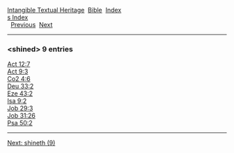 [Intangible Textual Heritage](../../index)  [Bible](../index) 
[Index](index)   
[s Index](_s_)  
  [Previous](c10298)  [Next](c10300) 

------------------------------------------------------------------------

### &lt;shined&gt; 9 entries

[Act 12:7](../kjv/act012.htm#007)  
[Act 9:3](../kjv/act009.htm#003)  
[Co2 4:6](../kjv/co2004.htm#006)  
[Deu 33:2](../kjv/deu033.htm#002)  
[Eze 43:2](../kjv/eze043.htm#002)  
[Isa 9:2](../kjv/isa009.htm#002)  
[Job 29:3](../kjv/job029.htm#003)  
[Job 31:26](../kjv/job031.htm#026)  
[Psa 50:2](../kjv/psa050.htm#002)  

------------------------------------------------------------------------

[Next: shineth (9)](c10300)
